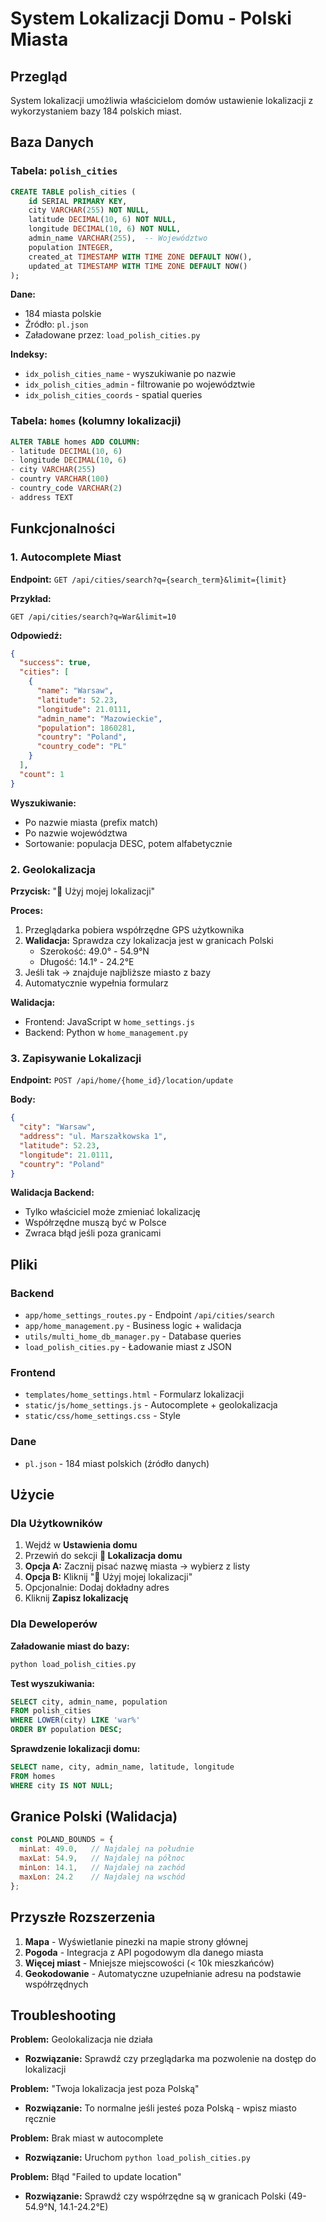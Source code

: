 # System Lokalizacji Domu - Polski Miasta

## Przegląd
System lokalizacji umożliwia właścicielom domów ustawienie lokalizacji z wykorzystaniem bazy 184 polskich miast.

## Baza Danych

### Tabela: `polish_cities`
```sql
CREATE TABLE polish_cities (
    id SERIAL PRIMARY KEY,
    city VARCHAR(255) NOT NULL,
    latitude DECIMAL(10, 6) NOT NULL,
    longitude DECIMAL(10, 6) NOT NULL,
    admin_name VARCHAR(255),  -- Województwo
    population INTEGER,
    created_at TIMESTAMP WITH TIME ZONE DEFAULT NOW(),
    updated_at TIMESTAMP WITH TIME ZONE DEFAULT NOW()
);
```

**Dane:**
- 184 miasta polskie
- Źródło: `pl.json`
- Załadowane przez: `load_polish_cities.py`

**Indeksy:**
- `idx_polish_cities_name` - wyszukiwanie po nazwie
- `idx_polish_cities_admin` - filtrowanie po województwie
- `idx_polish_cities_coords` - spatial queries

### Tabela: `homes` (kolumny lokalizacji)
```sql
ALTER TABLE homes ADD COLUMN:
- latitude DECIMAL(10, 6)
- longitude DECIMAL(10, 6)
- city VARCHAR(255)
- country VARCHAR(100)
- country_code VARCHAR(2)
- address TEXT
```

## Funkcjonalności

### 1. Autocomplete Miast
**Endpoint:** `GET /api/cities/search?q={search_term}&limit={limit}`

**Przykład:**
```
GET /api/cities/search?q=War&limit=10
```

**Odpowiedź:**
```json
{
  "success": true,
  "cities": [
    {
      "name": "Warsaw",
      "latitude": 52.23,
      "longitude": 21.0111,
      "admin_name": "Mazowieckie",
      "population": 1860281,
      "country": "Poland",
      "country_code": "PL"
    }
  ],
  "count": 1
}
```

**Wyszukiwanie:**
- Po nazwie miasta (prefix match)
- Po nazwie województwa
- Sortowanie: populacja DESC, potem alfabetycznie

### 2. Geolokalizacja
**Przycisk:** "📍 Użyj mojej lokalizacji"

**Proces:**
1. Przeglądarka pobiera współrzędne GPS użytkownika
2. **Walidacja:** Sprawdza czy lokalizacja jest w granicach Polski
   - Szerokość: 49.0° - 54.9°N
   - Długość: 14.1° - 24.2°E
3. Jeśli tak → znajduje najbliższe miasto z bazy
4. Automatycznie wypełnia formularz

**Walidacja:**
- Frontend: JavaScript w `home_settings.js`
- Backend: Python w `home_management.py`

### 3. Zapisywanie Lokalizacji
**Endpoint:** `POST /api/home/{home_id}/location/update`

**Body:**
```json
{
  "city": "Warsaw",
  "address": "ul. Marszałkowska 1",
  "latitude": 52.23,
  "longitude": 21.0111,
  "country": "Poland"
}
```

**Walidacja Backend:**
- Tylko właściciel może zmieniać lokalizację
- Współrzędne muszą być w Polsce
- Zwraca błąd jeśli poza granicami

## Pliki

### Backend
- `app/home_settings_routes.py` - Endpoint `/api/cities/search`
- `app/home_management.py` - Business logic + walidacja
- `utils/multi_home_db_manager.py` - Database queries
- `load_polish_cities.py` - Ładowanie miast z JSON

### Frontend
- `templates/home_settings.html` - Formularz lokalizacji
- `static/js/home_settings.js` - Autocomplete + geolokalizacja
- `static/css/home_settings.css` - Style

### Dane
- `pl.json` - 184 miast polskich (źródło danych)

## Użycie

### Dla Użytkowników
1. Wejdź w **Ustawienia domu**
2. Przewiń do sekcji **📍 Lokalizacja domu**
3. **Opcja A:** Zacznij pisać nazwę miasta → wybierz z listy
4. **Opcja B:** Kliknij "📍 Użyj mojej lokalizacji"
5. Opcjonalnie: Dodaj dokładny adres
6. Kliknij **Zapisz lokalizację**

### Dla Deweloperów

**Załadowanie miast do bazy:**
```bash
python load_polish_cities.py
```

**Test wyszukiwania:**
```sql
SELECT city, admin_name, population 
FROM polish_cities 
WHERE LOWER(city) LIKE 'war%'
ORDER BY population DESC;
```

**Sprawdzenie lokalizacji domu:**
```sql
SELECT name, city, admin_name, latitude, longitude 
FROM homes 
WHERE city IS NOT NULL;
```

## Granice Polski (Walidacja)
```javascript
const POLAND_BOUNDS = {
  minLat: 49.0,   // Najdalej na południe
  maxLat: 54.9,   // Najdalej na północ
  minLon: 14.1,   // Najdalej na zachód
  maxLon: 24.2    // Najdalej na wschód
};
```

## Przyszłe Rozszerzenia
1. **Mapa** - Wyświetlanie pinezki na mapie strony głównej
2. **Pogoda** - Integracja z API pogodowym dla danego miasta
3. **Więcej miast** - Mniejsze miejscowości (< 10k mieszkańców)
4. **Geokodowanie** - Automatyczne uzupełnianie adresu na podstawie współrzędnych

## Troubleshooting

**Problem:** Geolokalizacja nie działa
- **Rozwiązanie:** Sprawdź czy przeglądarka ma pozwolenie na dostęp do lokalizacji

**Problem:** "Twoja lokalizacja jest poza Polską"
- **Rozwiązanie:** To normalne jeśli jesteś poza Polską - wpisz miasto ręcznie

**Problem:** Brak miast w autocomplete
- **Rozwiązanie:** Uruchom `python load_polish_cities.py`

**Problem:** Błąd "Failed to update location"
- **Rozwiązanie:** Sprawdź czy współrzędne są w granicach Polski (49-54.9°N, 14.1-24.2°E)
